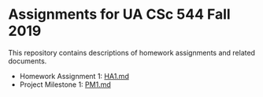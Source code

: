 # Assignments for UA CSc 544 Fall 2019

This repository contains descriptions of homework assignments and related documents.

- Homework Assignment 1: [HA1.md](HA1.md)
- Project Milestone 1: [PM1.md](PM1.md)
